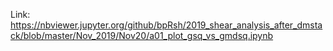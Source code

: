 Link: https://nbviewer.jupyter.org/github/bpRsh/2019_shear_analysis_after_dmstack/blob/master/Nov_2019/Nov20/a01_plot_gsq_vs_gmdsq.ipynb
